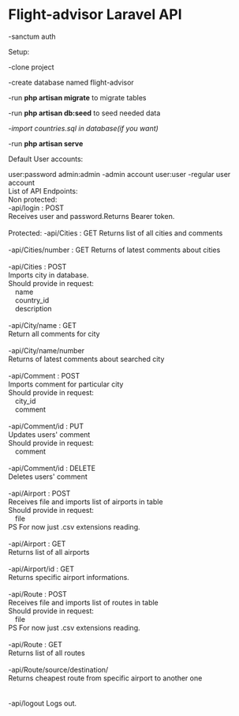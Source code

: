 <h1>Flight-advisor Laravel API</h1>
<p>
-sanctum auth

Setup:

-clone project

-create database named flight-advisor

-run <b>php artisan migrate</b> to migrate tables

-run <b>php artisan db:seed</b> to seed needed data

<i>-import countries.sql in database(if you want)</i>

-run <b>php artisan serve</b>

Default User accounts:

user:password
admin:admin  -admin account
user:user   -regular user account
<br>
List of API Endpoints:
<br>
Non protected:<br>
-api/login : POST<br>
    Receives user and password.Returns Bearer token.
<br>
<br>
Protected:
-api/Cities : GET
    Returns list of all cities and comments<br>
<br>-api/Cities/number : GET
    Returns <number> of latest comments about cities<br>
<br>-api/Cities : POST<br>
    Imports city in database.<br>
    Should provide in request:<br>
        &emsp;name<br>
        &emsp;country_id<br>
        &emsp;description<br>
<br>-api/City/name : GET<br>
    Return all comments for city<br>
<br>-api/City/name/number<br>
    Returns <number> of latest comments about searched city<br>
<br>-api/Comment : POST<br>
    Imports comment for particular city<br>
    Should provide in request:<br>
        &emsp;city_id<br>
        &emsp;comment<br>
<br>-api/Comment/id : PUT<br>
    Updates users' comment<br>
    Should provide in request:<br>
        &emsp;comment<br>
<br>-api/Comment/id : DELETE<br>
    Deletes users' comment<br>
<br>-api/Airport : POST<br>
    Receives file and imports list of airports in table<br>
    Should provide in request:<br>
        &emsp;file<br>
    PS For now just .csv extensions reading.<br>
<br>-api/Airport : GET<br>
    Returns list of all airports<br>
<br>-api/Airport/id : GET<br>
    Returns specific airport informations.<br>
<br>-api/Route : POST<br>
    Receives file and imports list of routes in table<br>
    Should provide in request:<br>
    &emsp;file<br>
    PS For now just .csv extensions reading.<br>
<br>-api/Route : GET<br>
    Returns list of all routes<br>
<br>-api/Route/source/destination/<br>
    Returns cheapest route from specific airport to another one<br>
    <br>
<br>-api/logout
    Logs out.
 </p>

